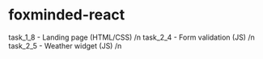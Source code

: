# foxminded-react
task_1_8 - Landing page (HTML/CSS) /n
task_2_4 - Form validation (JS) /n
task_2_5 - Weather widget (JS) /n
